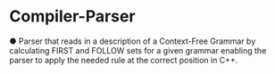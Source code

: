 # Compiler-Parser

● Parser that reads in a description of a Context-Free Grammar by calculating FIRST and FOLLOW sets for a given grammar enabling the parser to apply the needed rule at the correct position in C++.
